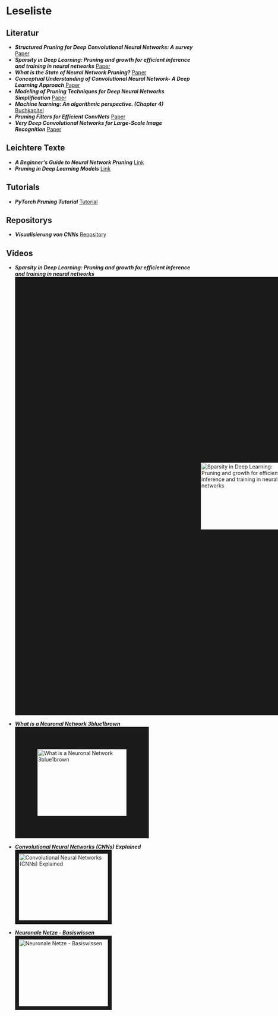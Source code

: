 # Leseliste

## Literatur
- **_Structured Pruning for Deep Convolutional Neural Networks: A survey_** [Paper](https://arxiv.org/abs/2303.00566)
- **_Sparsity in Deep Learning: Pruning and growth for efficient inference and training in neural networks_** [Paper](https://arxiv.org/abs/2102.00554)
- **_What is the State of Neural Network Pruning?_** [Paper](https://arxiv.org/abs/2003.03033)
- **_Conceptual Understanding of Convolutional Neural Network- A Deep Learning Approach_** [Paper](https://www.sciencedirect.com/science/article/pii/S1877050918308019)
- **_Modeling of Pruning Techniques for Deep Neural Networks Simplification_** [Paper](https://arxiv.org/abs/2001.04062)
- **_Machine learning: An algorithmic perspective. (Chapter 4)_** [Buchkapitel]()
- **_Pruning Filters for Efficient ConvNets_** [Paper](https://arxiv.org/pdf/1608.08710)
- **_Very Deep Convolutional Networks for Large-Scale Image Recognition_** [Paper](https://arxiv.org/pdf/1409.1556)


## Leichtere Texte
- **_A Beginner's Guide to Neural Network Pruning_** [Link](https://analyticsindiamag.com/a-beginners-guide-to-neural-network-pruning/)
- **_Pruning in Deep Learning Models_** [Link](https://medium.com/@souvik.paul01/pruning-in-deep-learning-models-1067a19acd89)

  
## Tutorials
- **_PyTorch Pruning Tutorial_** [Tutorial](https://pytorch.org/tutorials/intermediate/pruning_tutorial.html)


## Repositorys
- **_Visualisierung von CNNs_** [Repository](https://github.com/utkuozbulak/pytorch-cnn-visualizations)

  
## Videos
- **_Sparsity in Deep Learning: Pruning and growth for efficient inference and training in neural networks_**<br>
<a href="http://www.youtube.com/watch?feature=player_embedded&v=H7-p3OWPpEI
" target="_blank"><img src="http://img.youtube.com/vi/H7-p3OWPpEI/0.jpg" 
alt="Sparsity in Deep Learning: Pruning and growth for efficient inference and training in neural networks" width="240" height="180" border="500" /></a><br>

- **_What is a Neuronal Network 3blue1brown_**<br>
<a href="http://www.youtube.com/watch?feature=player_embedded&v=aircAruvnKk
" target="_blank"><img src="http://img.youtube.com/vi/aircAruvnKk/0.jpg" 
alt="What is a Neuronal Network 3blue1brown" width="240" height="180" border="60" /></a><br>

- **_Convolutional Neural Networks (CNNs) Explained_**<br>
<a href="http://www.youtube.com/watch?feature=player_embedded&v=YRhxdVk_sIs
" target="_blank"><img src="http://img.youtube.com/vi/YRhxdVk_sIs/0.jpg" 
alt="Convolutional Neural Networks (CNNs) Explained" width="240" height="180" border="10" /></a><br>

- **_Neuronale Netze - Basiswissen_**<br>
<a href="http://www.youtube.com/watch?feature=player_embedded&v=mH6Jy2COhFQ
" target="_blank"><img src="http://img.youtube.com/vi/mH6Jy2COhFQ/0.jpg" 
alt="Neuronale Netze - Basiswissen" width="240" height="180" border="10" /></a><br>
  

 
